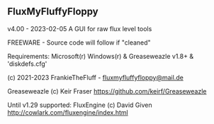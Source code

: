 FluxMyFluffyFloppy
----------------------------------------
v4.00 - 2023-02-05
A GUI for raw flux level tools

FREEWARE - Source code will follow if "cleaned"

Requirements: Microsoft(r) Windows(r) & Greaseweazle v1.8+ & 'diskdefs.cfg'

(c) 2021-2023 FrankieTheFluff - fluxmyfluffyfloppy@mail.de

Greaseweazle (c) Keir Fraser
https://github.com/keirf/Greaseweazle

Until v1.29 supported:
FluxEngine (c) David Given
http://cowlark.com/fluxengine/index.html
